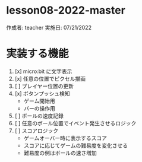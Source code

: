 # lesson08-2022-master

作成者: teacher
実施日: 07/21/2022

# 実装する機能

1. [x] micro:bit に文字表示
1. [x] 任意の位置でピクセル描画
1. [ ] プレイヤー位置の更新
1. [x] ボタンプッシュ検知
    - ゲーム開始用
    - バーの操作用
1. [ ] ボールの速度記録
1. [ ] 任意のボール位置でイベント発生させるロジック
1. [ ] スコアロジック
    - ゲームオーバー時に表示するスコア
    - スコアに応じてゲームの難易度を変化させる
    - 難易度の例はボールの速さ増加
